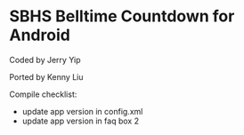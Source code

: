SBHS Belltime Countdown for Android
==============
Coded by Jerry Yip

Ported by Kenny Liu

Compile checklist:
- update app version in config.xml
- update app version in faq box 2
